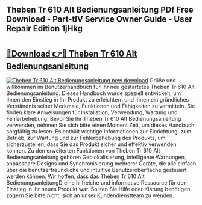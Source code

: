 ## Theben Tr 610 Alt Bedienungsanleitung PDf Free Download - Part-tlV Service Owner Guide - User Repair Edition 1jHkg

# <h2><a href="http://df4i7ob.blite.top/?on=Theben+Tr+610+Alt+Bedienungsanleitung">🔗Download 👉🔴 Theben Tr 610 Alt Bedienungsanleitung</a></h2>

[![Theben Tr 610 Alt Bedienungsanleitung new download](https://i.imgur.com/lujVjoI.png)](http://df4i7ob.blite.top/?on=Theben+Tr+610+Alt+Bedienungsanleitung)
Grüße und willkommen im Benutzerhandbuch für Ihr neu gestartetes Theben Tr 610 Alt Bedienungsanleitung. Dieses Handbuch wurde speziell entwickelt, um Ihnen den Einstieg in Ihr Produkt zu erleichtern und Ihnen ein gründliches Verständnis seiner Merkmale, Funktionen und Fähigkeiten zu vermitteln. Sie finden klare Anweisungen für Installation, Verwendung, Wartung und Fehlerbehebung. Bevor Sie Ihr Theben Tr 610 Alt Bedienungsanleitung verwenden, nehmen Sie sich bitte einen Moment Zeit, um dieses Handbuch sorgfältig zu lesen. Es enthält wichtige Informationen zur Einrichtung, zum Betrieb, zur Wartung und zur Fehlerbehebung des Produkts, um sicherzustellen, dass Sie das Produkt sicher und effektiv verwenden können. Zu den erweiterten Funktionen von Theben Tr 610 Alt Bedienungsanleitung gehören Geolokalisierung, intelligente Warnungen, anpassbare Designs und Synchronisierung mehrerer Geräte, die alle einfach über die benutzerfreundliche und intuitive Benutzeroberfläche gesteuert werden können. Wir hoffen, dass das Theben Tr 610 Alt BedienungsanleitungD eine hilfreiche und informative Ressource für den Einstieg in Ihr neues Produkt war. Sollten Sie Hilfe oder Klärung benötigen, zögern Sie bitte nicht, sich an unser Kundendienstteam zu wenden.
